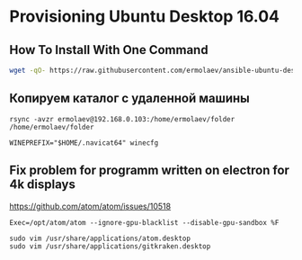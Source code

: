 Provisioning Ubuntu Desktop 16.04
=========================

How To Install With One Command
-------------------------------
```bash
wget -qO- https://raw.githubusercontent.com/ermolaev/ansible-ubuntu-desktop/master/run.sh | sudo bash
```

Копируем каталог с удаленной машины
-------------------------------
`rsync -avzr ermolaev@192.168.0.103:/home/ermolaev/folder /home/ermolaev/folder`


`WINEPREFIX="$HOME/.navicat64" winecfg`

Fix problem for programm written on electron for 4k displays
-------------------------------
https://github.com/atom/atom/issues/10518

`Exec=/opt/atom/atom --ignore-gpu-blacklist --disable-gpu-sandbox %F`

```
sudo vim /usr/share/applications/atom.desktop
sudo vim /usr/share/applications/gitkraken.desktop
```
